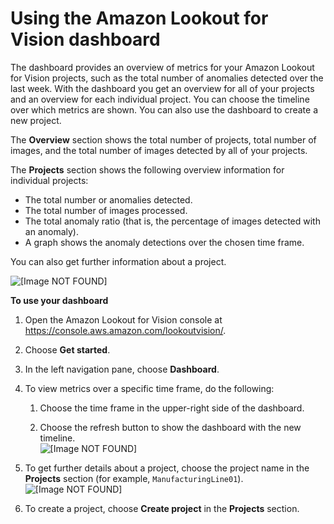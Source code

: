 # Using the Amazon Lookout for Vision dashboard<a name="dashboard"></a>

The dashboard provides an overview of metrics for your Amazon Lookout for Vision projects, such as the total number of anomalies detected over the last week\. With the dashboard you get an overview for all of your projects and an overview for each individual project\. You can choose the timeline over which metrics are shown\. You can also use the dashboard to create a new project\. 

The **Overview** section shows the total number of projects, total number of images, and the total number of images detected by all of your projects\.

The **Projects** section shows the following overview information for individual projects:
+ The total number or anomalies detected\.
+ The total number of images processed\.
+ The total anomaly ratio \(that is, the percentage of images detected with an anomaly\)\.
+ A graph shows the anomaly detections over the chosen time frame\. 

You can also get further information about a project\. 

![\[Image NOT FOUND\]](http://docs.aws.amazon.com/lookout-for-vision/latest/developer-guide/images/dashboard.png)

**To use your dashboard**

1. Open the Amazon Lookout for Vision console at [ https://console\.aws\.amazon\.com/lookoutvision/]( https://console.aws.amazon.com/lookoutvision/)\.

1. Choose **Get started**\. 

1. In the left navigation pane, choose **Dashboard**\.

1. To view metrics over a specific time frame, do the following: 

   1. Choose the time frame in the upper\-right side of the dashboard\. 

   1. Choose the refresh button to show the dashboard with the new timeline\.  
![\[Image NOT FOUND\]](http://docs.aws.amazon.com/lookout-for-vision/latest/developer-guide/images/timeframe.png)

1. To get further details about a project, choose the project name in the **Projects** section \(for example, `ManufacturingLine01`\)\.  
![\[Image NOT FOUND\]](http://docs.aws.amazon.com/lookout-for-vision/latest/developer-guide/images/project.png)

1. To create a project, choose **Create project** in the **Projects** section\. 